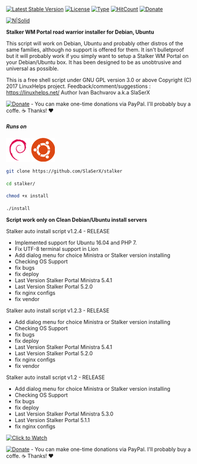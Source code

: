 [![Latest Stable Version](https://img.shields.io/badge/stable-1.2-blue.svg)](https://linuxhelps.net)
[![License](https://img.shields.io/badge/license-GPL--3.0-red.svg)](https://opensource.org/licenses/GPL-3.0)
[![Type](https://img.shields.io/badge/type-%2Fbin%2Fsh-red.svg)](https://en.wikipedia.org/?title=Bourne_shell)
[![HitCount](http://hits.dwyl.io/slaserx/stalker.svg)](http://hits.dwyl.io/slaserx/stalker)
[![Donate](https://img.shields.io/badge/Donate-PayPal-blue.svg)](https://www.paypal.com/cgi-bin/webscr?cmd=_donations&business=slaserx@itbox.bg&item_name=LinuxHelps%20Support&currency_code=EUR)

[![N|Solid](http://i68.tinypic.com/a1ohky.png)](https://linuxhelps.net)

<b>Stalker WM Portal road warrior installer for Debian, Ubuntu</b>

This script will work on Debian, Ubuntu and probably other distros
of the same families, although no support is offered for them. It isn't
bulletproof but it will probably work if you simply want to setup a Stalker WM Portal on
your Debian/Ubuntu box. It has been designed to be as unobtrusive and
universal as possible.

This is a free shell script under GNU GPL version 3.0 or above
Copyright (C) 2017 LinuxHelps project.
Feedback/comment/suggestions : https://linuxhelps.net/
Author Ivan Bachvarov a.k.a SlaSerX

[![Donate](https://img.shields.io/badge/Donate-PayPal-blue.svg)](https://www.paypal.com/cgi-bin/webscr?cmd=_donations&business=slaserx@itbox.bg&item_name=LinuxHelps%20Support&currency_code=EUR) - You can make one-time donations via PayPal. I'll probably buy a coffe. :coffee:
Thanks! :heart:

##### Runs on
[![Debian](https://raw.githubusercontent.com/slaserx/icons/master/64x64/debian.png)](https://www.debian.org)
[![Ubuntu](https://raw.githubusercontent.com/slaserx/icons/master/64x64/ubuntu.png)](https://www.ubuntu.com)


```sh
git clone https://github.com/SlaSerX/stalker

cd stalker/

chmod +x install

./install
```

<b>Script work only on Clean Debian/Ubuntu install servers</b>

Stalker auto install script v1.2.4 - RELEASE

  * Implemented support for Ubuntu 16.04 and PHP 7.
  * Fix UTF-8 terminal support in Lion
  * Add dialog menu for choice Ministra or Stalker version installing
  * Checking OS Support
  * fix bugs
  * fix deploy
  * Last Version Stalker Portal Ministra 5.4.1
  * Last Version Stalker Portal 5.2.0
  * fix nginx configs
  * fix vendor

Stalker auto install script v1.2.3 - RELEASE

  * Add dialog menu for choice Ministra or Stalker version installing
  * Checking OS Support
  * fix bugs
  * fix deploy
  * Last Version Stalker Portal Ministra 5.4.1
  * Last Version Stalker Portal 5.2.0
  * fix nginx configs
  * fix vendor 


Stalker auto install script v1.2 - RELEASE
  
  * Add dialog menu for choice Ministra or Stalker version installing
  * Checking OS Support
  * fix bugs
  * fix deploy
  * Last Version Stalker Portal Ministra 5.3.0
  * Last Version Stalker Portal 5.1.1
  * fix nginx configs
  

[![Click to Watch](https://img.youtube.com/vi/Ibybv_k5WGs/0.jpg)](https://www.youtube.com/watch?v=Ibybv_k5WGs "Click to Watch")

[![Donate](https://img.shields.io/badge/Donate-PayPal-blue.svg)](https://www.paypal.com/cgi-bin/webscr?cmd=_donations&business=slaserx@itbox.bg&item_name=LinuxHelps%20Support&currency_code=EUR) - You can make one-time donations via PayPal. I'll probably buy a coffe. :coffee:
Thanks! :heart:
